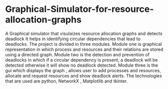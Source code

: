 # Graphical-Simulator-for-resource-allocation-graphs
A Graphical simulator that visulaizes resource allocation graphs and detects deadlock
It helps in identifying circular dependencies that lead to deadlocks.
The project is divided in three modules.
Module one is graphical representation in which process and resources and their relations are stored using a directed graph.
Module two is the detection and prevention of deadlocks in which if a circular dependency is present, a deadlock will be detected otherwise it will show no deadlock detected.
Module three is the gui which displays the graph , allows user to add processes and resources, allocate and request resources and show deadlock alerts.
The technologies that are used are python, NetworkX , Matplotlib and tkinter.
